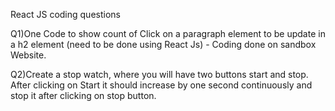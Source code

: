 React JS coding questions

Q1)One Code to show count of Click on a paragraph element to be update in a h2 element (need to be
done using React Js) - Coding done on sandbox Website.

Q2)Create a stop watch, where you will have two buttons start and stop. After clicking on Start it should
increase by one second continuously and stop it after clicking on stop button.
